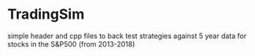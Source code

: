 # TradingSim
simple header and cpp files to back test strategies against 5 year data for stocks in the S&amp;P500 (from 2013-2018)
